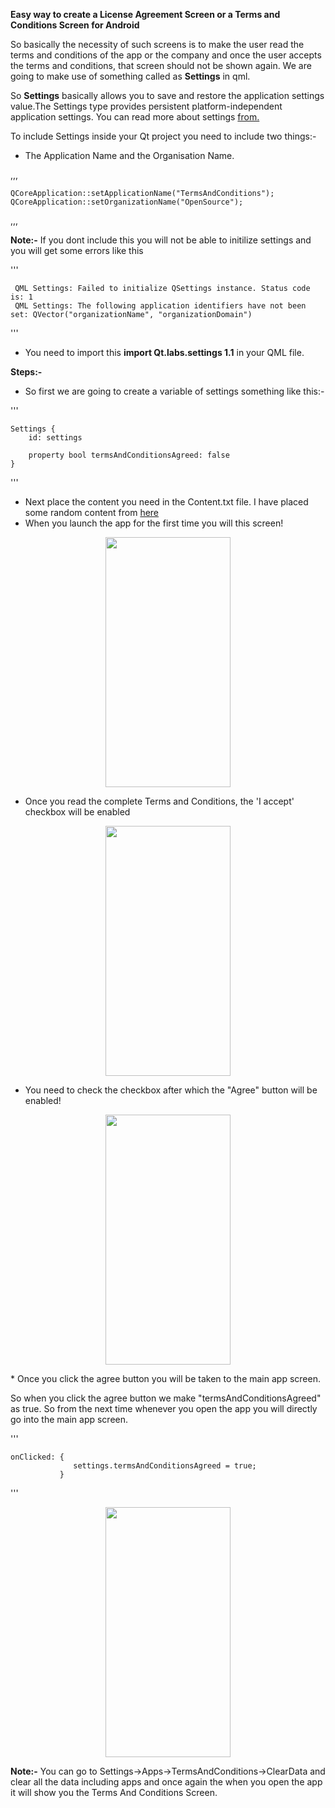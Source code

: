 **Easy way to create a License Agreement Screen or a Terms and Conditions Screen for Android**

So basically the necessity of such screens is to make the user read the terms and conditions of the app or the company and once the user accepts the terms and conditions, that screen should not be shown again. We are going to make use of something called as **Settings** in qml.

So **Settings** basically allows you to save and restore the application settings value.The Settings type provides persistent platform-independent application settings. You can read more about settings [from.](https://doc.qt.io/qt-5/qml-qt-labs-settings-settings.html)

To include Settings inside your Qt project you need to include two things:-
* The Application Name and the Organisation Name.

,,,

    QCoreApplication::setApplicationName("TermsAndConditions");
    QCoreApplication::setOrganizationName("OpenSource");
    
,,,
    
**Note:-** If you dont include this you will not be able to initilize settings and you will get some errors like this

'''

     QML Settings: Failed to initialize QSettings instance. Status code is: 1
     QML Settings: The following application identifiers have not been set: QVector("organizationName", "organizationDomain")
    
'''

* You need to import this **import Qt.labs.settings 1.1** in your QML file.

**Steps:-**
* So first we are going to create a variable of settings something like this:-

'''

    Settings {
        id: settings

        property bool termsAndConditionsAgreed: false
    }
    
'''
 
* Next place the content you need in the Content.txt file. I have placed some random content from [here](https://en.wikipedia.org/wiki/Qt_(software))
* When you launch the app for the first time you will this screen!
<p align="center">
    <img src="https://user-images.githubusercontent.com/8769408/118407906-82c67980-b6a0-11eb-882d-a158e3cca632.jpg" width="200" height="400"/>
</p>

* Once you read the complete Terms and Conditions, the 'I accept' checkbox will be enabled
<p align="center">
    <img src="https://user-images.githubusercontent.com/8769408/118408048-50694c00-b6a1-11eb-9a2d-7ea70c71f276.jpg" width="200" height="400"/>
</p>

* You need to check the checkbox after which the "Agree" button will be enabled!
<p align="center">
    <img src="https://user-images.githubusercontent.com/8769408/118408115-9faf7c80-b6a1-11eb-97cb-f6c129a5a754.jpg" width="200" height="400"/>
</p>
* Once you click the agree button you will be taken to the main app screen.

So when you click the agree button we make "termsAndConditionsAgreed" as true. So from the next time whenever you open the app you will directly go into the main app screen.

'''

    onClicked: {
                  settings.termsAndConditionsAgreed = true;
               }
            
'''

<p align="center">
    <img src="https://user-images.githubusercontent.com/8769408/118408119-a3db9a00-b6a1-11eb-89ca-547125d1eac5.jpg" width="200" height="400"/>
</p>
    
**Note:-** You can go to Settings->Apps->TermsAndConditions->ClearData and clear all the data including apps and once again the when you open the app it will show you the Terms And Conditions Screen.
